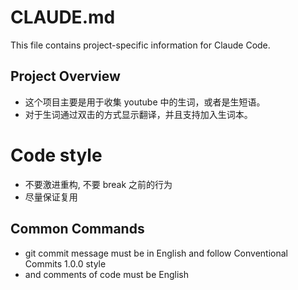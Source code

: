 # CLAUDE.md

This file contains project-specific information for Claude Code.

## Project Overview
<!-- Add a brief description of your project here -->
* 这个项目主要是用于收集 youtube 中的生词，或者是生短语。
* 对于生词通过双击的方式显示翻译，并且支持加入生词本。


# Code style
* 不要激进重构, 不要 break 之前的行为
* 尽量保证复用

## Common Commands
<!-- Add frequently used commands for this project -->


- git commit message must be in English and follow Conventional Commits 1.0.0 style
- and comments of code must be English
